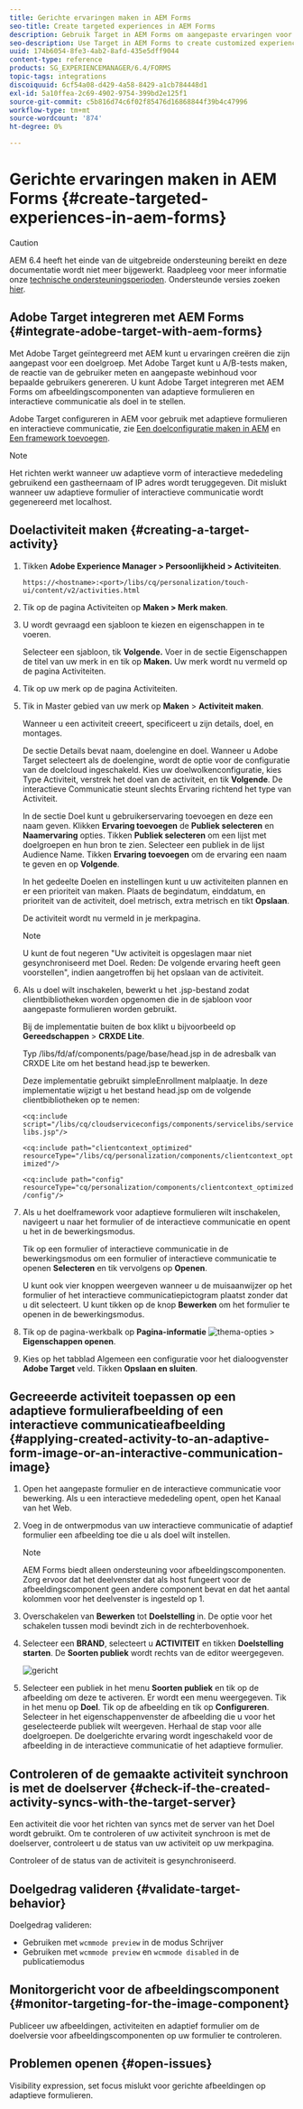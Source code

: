 ```yaml
---
title: Gerichte ervaringen maken in AEM Forms
seo-title: Create targeted experiences in AEM Forms
description: Gebruik Target in AEM Forms om aangepaste ervaringen voor beoogde klanten te maken.
seo-description: Use Target in AEM Forms to create customized experiences for targeted customers.
uuid: 174b6054-8fe3-4ab2-8afd-435e5dff9044
content-type: reference
products: SG_EXPERIENCEMANAGER/6.4/FORMS
topic-tags: integrations
discoiquuid: 6cf54a08-d429-4a58-8429-a1cb784448d1
exl-id: 5a10ffea-2c69-4902-9754-399bd2e125f1
source-git-commit: c5b816d74c6f02f85476d16868844f39b4c47996
workflow-type: tm+mt
source-wordcount: '874'
ht-degree: 0%

---
```


# Gerichte ervaringen maken in AEM Forms {#create-targeted-experiences-in-aem-forms}

>[!CAUTION]
>
>AEM 6.4 heeft het einde van de uitgebreide ondersteuning bereikt en deze documentatie wordt niet meer bijgewerkt. Raadpleeg voor meer informatie onze [technische ondersteuningsperioden](https://helpx.adobe.com/support/programs/eol-matrix.html). Ondersteunde versies zoeken [hier](https://experienceleague.adobe.com/docs/).

## Adobe Target integreren met AEM Forms {#integrate-adobe-target-with-aem-forms}

Met Adobe Target geïntegreerd met AEM kunt u ervaringen creëren die zijn aangepast voor een doelgroep. Met Adobe Target kunt u A/B-tests maken, de reactie van de gebruiker meten en aangepaste webinhoud voor bepaalde gebruikers genereren. U kunt Adobe Target integreren met AEM Forms om afbeeldingscomponenten van adaptieve formulieren en interactieve communicatie als doel in te stellen.

Adobe Target configureren in AEM voor gebruik met adaptieve formulieren en interactieve communicatie, zie [Een doelconfiguratie maken in AEM](/help/sites-administering/target.md) en [Een framework toevoegen](/help/sites-administering/target.md).

>[!NOTE]
>
>Het richten werkt wanneer uw adaptieve vorm of interactieve mededeling gebruikend een gastheernaam of IP adres wordt teruggegeven. Dit mislukt wanneer uw adaptieve formulier of interactieve communicatie wordt gegenereerd met localhost.

## Doelactiviteit maken {#creating-a-target-activity}

1. Tikken **Adobe Experience Manager > Persoonlijkheid > Activiteiten**.

   `https://<hostname>:<port>/libs/cq/personalization/touch-ui/content/v2/activities.html`

1. Tik op de pagina Activiteiten op **Maken > Merk maken**.
1. U wordt gevraagd een sjabloon te kiezen en eigenschappen in te voeren.

   Selecteer een sjabloon, tik **Volgende.** Voer in de sectie Eigenschappen de titel van uw merk in en tik op **Maken.**
Uw merk wordt nu vermeld op de pagina Activiteiten.

1. Tik op uw merk op de pagina Activiteiten.
1. Tik in Master gebied van uw merk op **Maken** > **Activiteit maken**.

   Wanneer u een activiteit creeert, specificeert u zijn details, doel, en montages.

   De sectie Details bevat naam, doelengine en doel. Wanneer u Adobe Target selecteert als de doelengine, wordt de optie voor de configuratie van de doelcloud ingeschakeld. Kies uw doelwolkenconfiguratie, kies Type Activiteit, verstrek het doel van de activiteit, en tik **Volgende**. De interactieve Communicatie steunt slechts Ervaring richtend het type van Activiteit.

   In de sectie Doel kunt u gebruikerservaring toevoegen en deze een naam geven. Klikken **Ervaring toevoegen** de **Publiek selecteren** en **Naamervaring** opties. Tikken **Publiek selecteren** om een lijst met doelgroepen en hun bron te zien. Selecteer een publiek in de lijst Audience Name. Tikken **Ervaring toevoegen** om de ervaring een naam te geven en op **Volgende**.

   In het gedeelte Doelen en instellingen kunt u uw activiteiten plannen en er een prioriteit van maken. Plaats de begindatum, einddatum, en prioriteit van de activiteit, doel metrisch, extra metrisch en tikt **Opslaan**.

   De activiteit wordt nu vermeld in je merkpagina.

   >[!NOTE]
   >
   >U kunt de fout negeren &quot;Uw activiteit is opgeslagen maar niet gesynchroniseerd met Doel. Reden: De volgende ervaring heeft geen voorstellen&quot;, indien aangetroffen bij het opslaan van de activiteit.

1. Als u doel wilt inschakelen, bewerkt u het .jsp-bestand zodat clientbibliotheken worden opgenomen die in de sjabloon voor aangepaste formulieren worden gebruikt.

   Bij de implementatie buiten de box klikt u bijvoorbeeld op **Gereedschappen** >  **CRXDE Lite**.

   Typ /libs/fd/af/components/page/base/head.jsp in de adresbalk van CRXDE Lite om het bestand head.jsp te bewerken.

   Deze implementatie gebruikt simpleEnrollment malplaatje. In deze implementatie wijzigt u het bestand head.jsp om de volgende clientbibliotheken op te nemen:

   `<cq:include script="/libs/cq/cloudserviceconfigs/components/servicelibs/servicelibs.jsp"/>`

   `<cq:include path="clientcontext_optimized" resourceType="/libs/cq/personalization/components/clientcontext_optimized"/>`

   `<cq:include path="config" resourceType="cq/personalization/components/clientcontext_optimized/config"/>`

1. Als u het doelframework voor adaptieve formulieren wilt inschakelen, navigeert u naar het formulier of de interactieve communicatie en opent u het in de bewerkingsmodus.

   Tik op een formulier of interactieve communicatie in de bewerkingsmodus om een formulier of interactieve communicatie te openen **Selecteren** en tik vervolgens op **Openen**.

   U kunt ook vier knoppen weergeven wanneer u de muisaanwijzer op het formulier of het interactieve communicatiepictogram plaatst zonder dat u dit selecteert. U kunt tikken op de knop **Bewerken** om het formulier te openen in de bewerkingsmodus.

1. Tik op de pagina-werkbalk op **Pagina-informatie** ![thema-opties](assets/theme-options.png) > **Eigenschappen openen**.
1. Kies op het tabblad Algemeen een configuratie voor het dialoogvenster **Adobe Target** veld. Tikken **Opslaan en sluiten**.

## Gecreeerde activiteit toepassen op een adaptieve formulierafbeelding of een interactieve communicatieafbeelding {#applying-created-activity-to-an-adaptive-form-image-or-an-interactive-communication-image}

1. Open het aangepaste formulier en de interactieve communicatie voor bewerking. Als u een interactieve mededeling opent, open het Kanaal van het Web.

1. Voeg in de ontwerpmodus van uw interactieve communicatie of adaptief formulier een afbeelding toe die u als doel wilt instellen.

   >[!NOTE]
   >
   >AEM Forms biedt alleen ondersteuning voor afbeeldingscomponenten. Zorg ervoor dat het deelvenster dat als host fungeert voor de afbeeldingscomponent geen andere component bevat en dat het aantal kolommen voor het deelvenster is ingesteld op 1.

1. Overschakelen van **Bewerken** tot **Doelstelling** in. De optie voor het schakelen tussen modi bevindt zich in de rechterbovenhoek.
1. Selecteer een **BRAND**, selecteert u **ACTIVITEIT** en tikken **Doelstelling starten**. De **Soorten publiek** wordt rechts van de editor weergegeven.

   ![gericht](assets/targeting-menu.png)

1. Selecteer een publiek in het menu **Soorten publiek** en tik op de afbeelding om deze te activeren. Er wordt een menu weergegeven. Tik in het menu op **Doel**. Tik op de afbeelding en tik op **Configureren**. Selecteer in het eigenschappenvenster de afbeelding die u voor het geselecteerde publiek wilt weergeven. Herhaal de stap voor alle doelgroepen. De doelgerichte ervaring wordt ingeschakeld voor de afbeelding in de interactieve communicatie of het adaptieve formulier.

## Controleren of de gemaakte activiteit synchroon is met de doelserver {#check-if-the-created-activity-syncs-with-the-target-server}

Een activiteit die voor het richten van syncs met de server van het Doel wordt gebruikt. Om te controleren of uw activiteit synchroon is met de doelserver, controleert u de status van uw activiteit op uw merkpagina.

Controleer of de status van de activiteit is gesynchroniseerd.

## Doelgedrag valideren {#validate-target-behavior}

Doelgedrag valideren:

* Gebruiken met `wcmmode preview` in de modus Schrijver
* Gebruiken met `wcmmode preview` en `wcmmode disabled` in de publicatiemodus

## Monitorgericht voor de afbeeldingscomponent {#monitor-targeting-for-the-image-component}

Publiceer uw afbeeldingen, activiteiten en adaptief formulier om de doelversie voor afbeeldingscomponenten op uw formulier te controleren.

## Problemen openen {#open-issues}

Visibility expression, set focus mislukt voor gerichte afbeeldingen op adaptieve formulieren.

